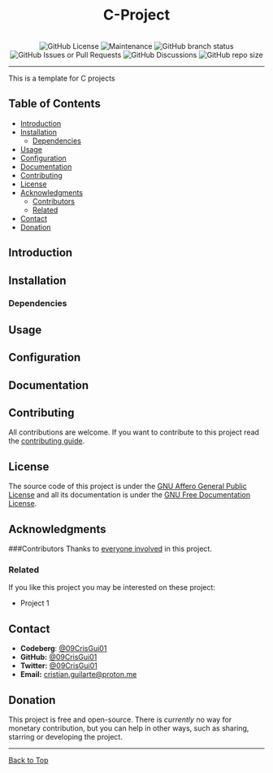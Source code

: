 <a name="top"></a>
<div align="center">
    <h1>C-Project</h1>
    <br>
    <img alt="GitHub License" src="https://img.shields.io/github/license/09CrisGui01/{{REPO}}?style=flat-square&color=blue">
    <img alt="Maintenance" src="https://img.shields.io/maintenance/yes/2024?style=flat-square">
    <img alt="GitHub branch status" src="https://img.shields.io/github/checks-status/09CrisGui01/{{REPO}}/main?style=flat-square">
    <img alt="GitHub Issues or Pull Requests" src="https://img.shields.io/github/issues/09CrisGui01/{{REPO}}?style=flat-square">
    <img alt="GitHub Discussions" src="https://img.shields.io/github/discussions/09CrisGui01/{{REPO}}?style=flat-square">
    <img alt="GitHub repo size" src="https://img.shields.io/github/repo-size/09CrisGui01/{{REPO}}?style=flat-square&color=yellow">
    <hr/>
</div>

This is a template for C projects

## Table of Contents
- [Introduction](#introduction)
- [Installation](#installation)
    - [Dependencies](#dependencies)
- [Usage](#usage)
- [Configuration](#configuration)
- [Documentation](#documentation)
- [Contributing](#contributing)
- [License](#license)
- [Acknowledgments](#acknowledgments)
    - [Contributors](#contributors)
    - [Related](#related)
- [Contact](#contact)
- [Donation](#donation)

## Introduction

## Installation
### Dependencies

## Usage

## Configuration

## Documentation

## Contributing
All contributions are welcome. If you want to contribute to this project read the [contributing guide](CONTRIBUTING.md).

## License
The source code of this project is under the [GNU Affero General Public License](https://www.gnu.org/licenses/agpl-3.0.html) and all its documentation is under the [GNU Free Documentation License](https://www.gnu.org/licenses/fdl-1.3.html).

## Acknowledgments

###Contributors
Thanks to [everyone involved](CONTRIBUTORS.md) in this project.

### Related
If you like this project you may be interested on these project:
- Project 1

## Contact
- **Codeberg**: [@09CrisGui01](https://codeberg.org/09CrisGui01)
- **GitHub:** [@09CrisGui01](https://github.com/09CrisGui01)
- **Twitter:** [@09CrisGui01](https://x.com/09CrisGui01)
- **Email:** [cristian.guilarte@proton.me](mailto:cristian.guilarte@proton.me)

## Donation
This project is free and open-source. There is *currently* no way for monetary contribution, but you can help in other ways, such as sharing, starring or developing the project.

---
[Back to Top](#top)
